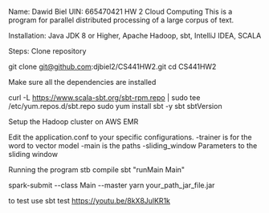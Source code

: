 Name: Dawid Biel UIN: 665470421 HW 2 Cloud Computing This is a program for parallel distributed processing of a large corpus of text.

Installation: Java JDK 8 or Higher, Apache Hadoop, sbt, IntelliJ IDEA, SCALA

Steps: Clone repository

git clone git@github.com:djbiel2/CS441HW2.git cd CS441HW2

Make sure all the dependencies are installed

curl -L https://www.scala-sbt.org/sbt-rpm.repo | sudo tee /etc/yum.repos.d/sbt.repo sudo yum install sbt -y sbt sbtVersion

Setup the Hadoop cluster on AWS EMR

Edit the application.conf to your specific configurations. -trainer is for the word to vector model -main is the paths -sliding_window Parameters to the sliding window

Running the program stb compile sbt "runMain Main"

spark-submit --class Main --master yarn your_path_jar_file.jar

to test use sbt test
https://youtu.be/8kX8JulKR1k
